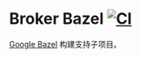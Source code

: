 # Broker Bazel [![CI](https://github.com/project-doodle/broker/actions/workflows/ci-bazel.yml/badge.svg)](https://github.com/project-doodle/doodle-broker/actions/workflows/ci-bazel.yml)

[Google Bazel](https://github.com/bazelbuild) 构建支持子项目。
